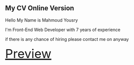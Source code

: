 # <h2>My CV Online Version</h2>
<p>Hello My Name is Mahmoud Yousry</p>
<p>I'm Front-End Web Developer with 7 years of experience</p>

<p>if there is any chance of hiring please contact me on anyway</p>

<a style="font-size: 40px;" href="http://hodapro.epizy.com/cv/">Preview</a>





